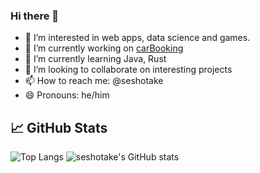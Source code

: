 ### Hi there 👋

- 👀 I’m interested in web apps, data science and games.
- 🔭 I’m currently working on [carBooking](https://github.com/jadatix/carBooking)
- 🌱 I’m currently learning Java, Rust
- 👯 I’m looking to collaborate on interesting projects
- 📫 How to reach me: @seshotake
- 😄 Pronouns: he/him

## &#x1f4c8; GitHub Stats

![Top Langs](https://github-readme-stats.vercel.app/api/top-langs/?username=seshotake&hide=html,css,scss,c&exclude_repo=dotfiles&theme=transparent&langs_count=5)
![seshotake's GitHub stats](https://github-readme-stats.vercel.app/api?username=seshotake&show_icons=true&theme=transparent)
